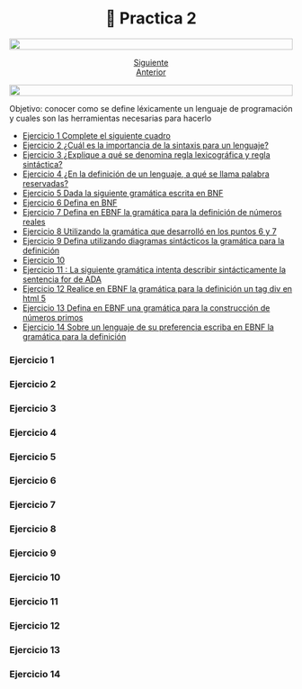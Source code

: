<h1 align="center"> 📓 Practica 2
</h1>

<img src= 'https://i.gifer.com/origin/8c/8cd3f1898255c045143e1da97fbabf10_w200.gif' height="20" width="100%">

<div align="center">

[Siguiente](/Documentos/Practica3.md)<br>
[Anterior](/Documentos/Practica1.md)

</div>

<img src= 'https://i.gifer.com/origin/8c/8cd3f1898255c045143e1da97fbabf10_w200.gif' height="20" width="100%">

Objetivo: conocer como se define léxicamente un lenguaje de programación y cuales son las
herramientas necesarias para hacerlo

- [Ejercicio 1 Complete el siguiente cuadro]()
- [Ejercicio 2 ¿Cuál es la importancia de la sintaxis para un lenguaje?]()
- [Ejercicio 3 ¿Explique a qué se denomina regla lexicográfica y regla sintáctica?]()
- [Ejercicio 4 ¿En la definición de un lenguaje, a qué se llama palabra reservadas?]()
- [Ejercicio 5 Dada la siguiente gramática escrita en BNF]()
- [Ejercicio 6 Defina en BNF]()
- [Ejercicio 7 Defina en EBNF la gramática para la definición de números reales]()
- [Ejercicio 8 Utilizando la gramática que desarrolló en los puntos 6 y 7]()
- [Ejercicio 9 Defina utilizando diagramas sintácticos la gramática para la definición]()
- [Ejercicio 10 ]()
- [Ejercicio 11 : La siguiente gramática intenta describir sintácticamente la sentencia for de ADA]()
- [Ejercicio 12 Realice en EBNF la gramática para la definición un tag div en html 5]()
- [Ejercicio 13 Defina en EBNF una gramática para la construcción de números primos]()
- [Ejercicio 14 Sobre un lenguaje de su preferencia escriba en EBNF la gramática para la definición]()

### Ejercicio 1
### Ejercicio 2
### Ejercicio 3
### Ejercicio 4
### Ejercicio 5
### Ejercicio 6
### Ejercicio 7
### Ejercicio 8
### Ejercicio 9
### Ejercicio 10
### Ejercicio 11
### Ejercicio 12
### Ejercicio 13
### Ejercicio 14


























